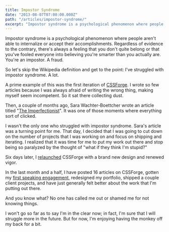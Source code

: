 ```yaml
---
title: Impostor Syndrome
date: "2013-08-07T07:00:00.000Z"
path: "/articles/impostor-syndrome/"
excerpt: "Impostor syndrome is a psychological phenomenon where people aren't able to internalize or accept their accomplishments."
---
```


Impostor syndrome is a psychological phenomenon where people aren't able to internalize or accept their accomplishments. Regardless of evidence to the contrary, there's always a feeling that you don't quite belong or that you've fooled everyone into believing you're smarter than you actually are. You're an impostor. A fraud.

So let's skip the Wikipedia definition and get to the point: I've struggled with impostor syndrome. A lot.

A prime example of this was the first iteration of [CSSForge](http://www.cssforge.com). I wrote so few articles because I was always afraid of writing the wrong thing, making myself seem incompetent. So it sat there collecting dust.

Then, a couple of months ago, Sara Wachter-Boettcher wrote an article titled "[The Imperfectionist](http://sarawb.com/2013/06/24/imperfectionist/)". It was one of those moments where everything sort of clicked.

I wasn't the only one who struggled with impostor syndrome. Sara's article was a turning point for me. That day, I decided that I was going to cut down on the number of projects that I was working on and focus on shipping and iterating. I realized that it was time for me to put my work out there and stop being so paralyzed by the thought of "what if they think I'm stupid?"

Six days later, I [relaunched](http://www.cssforge.com/2013/06/the-redesign-relaunch-and-whats-to-come/) CSSForge with a brand new design and renewed vigor.

In the last month and a half, I have posted 16 articles on CSSForge, gotten my [first speaking engagement](http://www.jonbellah.com/2013/08/front-porch/), redesigned my portfolio, shipped a couple client projects, and have just generally felt better about the work that I'm putting out there.

And you know what? No one has called me out or shamed me for not knowing things.

I won't go so far as to say I'm in the clear now; in fact, I'm sure that I will struggle more in the future. But for now, I'm enjoying having the monkey off my back for a bit.